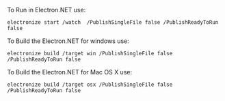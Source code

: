 ﻿
To Run in Electron.NET use:
```
electronize start /watch  /PublishSingleFile false /PublishReadyToRun false
```

To Build the Electron.NET for windows  use:

```
electronize build /target win /PublishSingleFile false /PublishReadyToRun false

```
To Build the Electron.NET for Mac OS X use:

```
electronize build /target osx /PublishSingleFile false /PublishReadyToRun false
```